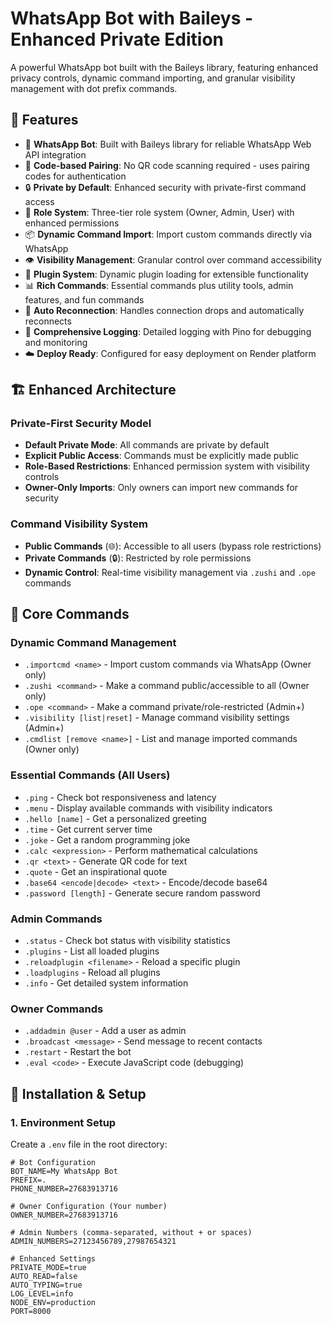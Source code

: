 # WhatsApp Bot with Baileys - Enhanced Private Edition

A powerful WhatsApp bot built with the Baileys library, featuring enhanced privacy controls, dynamic command importing, and granular visibility management with dot prefix commands.

## 🚀 Features

- 🤖 **WhatsApp Bot**: Built with Baileys library for reliable WhatsApp Web API integration
- 🔐 **Code-based Pairing**: No QR code scanning required - uses pairing codes for authentication
- 🔒 **Private by Default**: Enhanced security with private-first command access
- 👑 **Role System**: Three-tier role system (Owner, Admin, User) with enhanced permissions
- 📦 **Dynamic Command Import**: Import custom commands directly via WhatsApp
- 👁️ **Visibility Management**: Granular control over command accessibility
- 🔌 **Plugin System**: Dynamic plugin loading for extensible functionality
- 📊 **Rich Commands**: Essential commands plus utility tools, admin features, and fun commands
- 🔄 **Auto Reconnection**: Handles connection drops and automatically reconnects
- 📝 **Comprehensive Logging**: Detailed logging with Pino for debugging and monitoring
- ☁️ **Deploy Ready**: Configured for easy deployment on Render platform

## 🏗️ Enhanced Architecture

### Private-First Security Model
- **Default Private Mode**: All commands are private by default
- **Explicit Public Access**: Commands must be explicitly made public
- **Role-Based Restrictions**: Enhanced permission system with visibility controls
- **Owner-Only Imports**: Only owners can import new commands for security

### Command Visibility System
- **Public Commands** (🌐): Accessible to all users (bypass role restrictions)
- **Private Commands** (🔒): Restricted by role permissions
- **Dynamic Control**: Real-time visibility management via `.zushi` and `.ope` commands

## 🎯 Core Commands

### Dynamic Command Management
- `.importcmd <name>` - Import custom commands via WhatsApp (Owner only)
- `.zushi <command>` - Make a command public/accessible to all (Owner only)
- `.ope <command>` - Make a command private/role-restricted (Admin+)
- `.visibility [list|reset]` - Manage command visibility settings (Admin+)
- `.cmdlist [remove <name>]` - List and manage imported commands (Owner only)

### Essential Commands (All Users)
- `.ping` - Check bot responsiveness and latency
- `.menu` - Display available commands with visibility indicators
- `.hello [name]` - Get a personalized greeting
- `.time` - Get current server time
- `.joke` - Get a random programming joke
- `.calc <expression>` - Perform mathematical calculations
- `.qr <text>` - Generate QR code for text
- `.quote` - Get an inspirational quote
- `.base64 <encode|decode> <text>` - Encode/decode base64
- `.password [length]` - Generate secure random password

### Admin Commands
- `.status` - Check bot status with visibility statistics
- `.plugins` - List all loaded plugins
- `.reloadplugin <filename>` - Reload a specific plugin
- `.loadplugins` - Reload all plugins
- `.info` - Get detailed system information

### Owner Commands
- `.addadmin @user` - Add a user as admin
- `.broadcast <message>` - Send message to recent contacts
- `.restart` - Restart the bot
- `.eval <code>` - Execute JavaScript code (debugging)

## 🔧 Installation & Setup

### 1. Environment Setup

Create a `.env` file in the root directory:

```env
# Bot Configuration
BOT_NAME=My WhatsApp Bot
PREFIX=.
PHONE_NUMBER=27683913716

# Owner Configuration (Your number)
OWNER_NUMBER=27683913716

# Admin Numbers (comma-separated, without + or spaces)
ADMIN_NUMBERS=27123456789,27987654321

# Enhanced Settings
PRIVATE_MODE=true
AUTO_READ=false
AUTO_TYPING=true
LOG_LEVEL=info
NODE_ENV=production
PORT=8000
